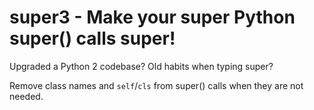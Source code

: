 # super3 - Make your super Python super() calls super!

Upgraded a Python 2 codebase? Old habits when typing super?

Remove class names and `self`/`cls` from super() calls when they are not needed.

